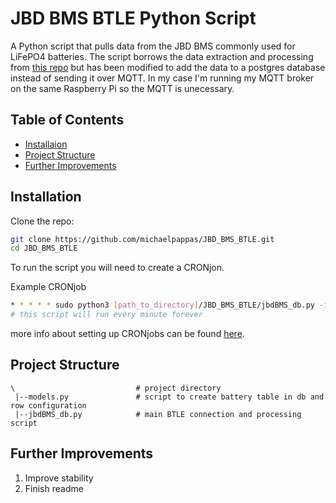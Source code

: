 # JBD BMS BTLE Python Script
A Python script that pulls data from the JBD BMS commonly used for LiFePO4 batteries. The script borrows the data extraction and processing from [this repo](https://github.com/madmacks59/JBD-BMS-Bluetooth) but has been modified to add the data to a postgres database instead of sending it over MQTT. In my case I'm running my MQTT broker on the same Raspberry Pi so the MQTT is unecessary.


## Table of Contents
- [Installaion](#installation)
- [Project Structure](#project-structure)
- [Further Improvements](#further-improvements)

## Installation
Clone the repo:

```bash
git clone https://github.com/michaelpappas/JBD_BMS_BTLE.git
cd JBD_BMS_BTLE
```



To run the script you will need to create a CRONjon.

Example CRONjob
```bash
* * * * * sudo python3 [path_to_directory]/JBD_BMS_BTLE/jbdBMS_db.py -i 0 -n [bms bluetooth name]
# this script will run every minute forever
```

more info about setting up CRONjobs can be found [here](https://crontab.guru/).

## Project Structure

```
\                           # project directory
 |--models.py               # script to create battery table in db and row configuration
 |--jbdBMS_db.py            # main BTLE connection and processing script
```

## Further Improvements

1. Improve stability
2. Finish readme










